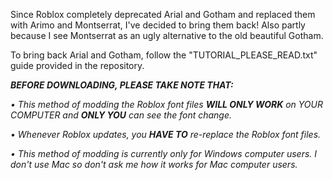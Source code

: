 Since Roblox completely deprecated Arial and Gotham and replaced them with Arimo and Montserrat, I've decided to bring them back! Also partly because I see Montserrat as an ugly alternative to the old beautiful Gotham.

To bring back Arial and Gotham, follow the "TUTORIAL_PLEASE_READ.txt" guide provided in the repository.


***BEFORE DOWNLOADING, PLEASE TAKE NOTE THAT:***

*• This method of modding the Roblox font files **WILL ONLY WORK** on YOUR COMPUTER and **ONLY YOU** can see the font change.*

*• Whenever Roblox updates, you **HAVE TO** re-replace the Roblox font files.*

*• This method of modding is currently only for Windows computer users. I don't use Mac so don't ask me how it works for Mac computer users.* 
